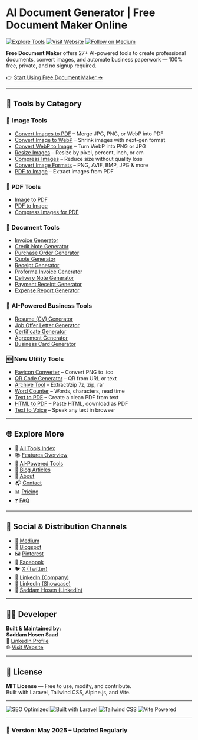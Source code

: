 # AI Document Generator | Free Document Maker Online

[![Explore Tools](https://img.shields.io/badge/Explore-Tools-blue)](https://www.freedocumentmaker.com/tools)
[![Visit Website](https://img.shields.io/badge/Visit-Website-green)](https://www.freedocumentmaker.com)
[![Follow on Medium](https://img.shields.io/badge/Medium-Blog-black)](https://freedocumentmaker.medium.com)

**Free Document Maker** offers 27+ AI-powered tools to create professional documents, convert images, and automate business paperwork — 100% free, private, and no signup required.

👉 [Start Using Free Document Maker →](https://www.freedocumentmaker.com)

---

## 🧰 Tools by Category

### 📸 Image Tools
- [Convert Images to PDF](https://www.freedocumentmaker.com/image-to-pdf) – Merge JPG, PNG, or WebP into PDF
- [Convert Image to WebP](https://www.freedocumentmaker.com/image-to-webp) – Shrink images with next-gen format
- [Convert WebP to Image](https://www.freedocumentmaker.com/webp-to-image) – Turn WebP into PNG or JPG
- [Resize Images](https://www.freedocumentmaker.com/resize-images) – Resize by pixel, percent, inch, or cm
- [Compress Images](https://www.freedocumentmaker.com/compress-images) – Reduce size without quality loss
- [Convert Image Formats](https://www.freedocumentmaker.com/convert-images) – PNG, AVIF, BMP, JPG & more
- [PDF to Image](https://www.freedocumentmaker.com/pdf-to-image) – Extract images from PDF

### 🧾 PDF Tools
- [Image to PDF](https://www.freedocumentmaker.com/image-to-pdf)
- [PDF to Image](https://www.freedocumentmaker.com/pdf-to-image)
- [Compress Images for PDF](https://www.freedocumentmaker.com/compress-images)

### 📄 Document Tools
- [Invoice Generator](https://www.freedocumentmaker.com/invoice-generator)
- [Credit Note Generator](https://www.freedocumentmaker.com/credit-note-generator)
- [Purchase Order Generator](https://www.freedocumentmaker.com/purchase-order-generator)
- [Quote Generator](https://www.freedocumentmaker.com/quote-generator)
- [Receipt Generator](https://www.freedocumentmaker.com/receipt-generator)
- [Proforma Invoice Generator](https://www.freedocumentmaker.com/proforma-invoice-generator)
- [Delivery Note Generator](https://www.freedocumentmaker.com/delivery-note-generator)
- [Payment Receipt Generator](https://www.freedocumentmaker.com/payment-receipt-generator)
- [Expense Report Generator](https://www.freedocumentmaker.com/expense-report-generator)

### 🧠 AI-Powered Business Tools
- [Resume (CV) Generator](https://www.freedocumentmaker.com/cv-generator)
- [Job Offer Letter Generator](https://www.freedocumentmaker.com/job-offer-letter-generator)
- [Certificate Generator](https://www.freedocumentmaker.com/certificate-generator)
- [Agreement Generator](https://www.freedocumentmaker.com/agreement-generator)
- [Business Card Generator](https://www.freedocumentmaker.com/business-card-generator)

### 🆕 New Utility Tools
- [Favicon Converter](https://www.freedocumentmaker.com/favicon-converter) – Convert PNG to .ico
- [QR Code Generator](https://www.freedocumentmaker.com/qr-code-generator) – QR from URL or text
- [Archive Tool](https://www.freedocumentmaker.com/archive-tool) – Extract/zip 7z, zip, rar
- [Word Counter](https://www.freedocumentmaker.com/word-counter) – Words, characters, read time
- [Text to PDF](https://www.freedocumentmaker.com/text-to-pdf) – Create a clean PDF from text
- [HTML to PDF](https://www.freedocumentmaker.com/html-to-pdf) – Paste HTML, download as PDF
- [Text to Voice](https://www.freedocumentmaker.com/text-to-voice) – Speak any text in browser

---

## 🌐 Explore More

- 🔧 [All Tools Index](https://www.freedocumentmaker.com/tools)
- 📚 [Features Overview](https://www.freedocumentmaker.com/features)
- 🤖 [AI-Powered Tools](https://www.freedocumentmaker.com/ai-powered-tools)
- 📖 [Blog Articles](https://www.freedocumentmaker.com/blogs)
- 👤 [About](https://www.freedocumentmaker.com/about)
- 📬 [Contact](https://www.freedocumentmaker.com/contact)
- 📊 [Pricing](https://www.freedocumentmaker.com/pricing)
- ❓ [FAQ](https://www.freedocumentmaker.com/faq)

---

## 🔗 Social & Distribution Channels

- 📰 [Medium](https://freedocumentmaker.medium.com)
- 📌 [Blogspot](https://freedocumentmaker.blogspot.com)
- 🖼️ [Pinterest](https://www.pinterest.com/freedocumentmaker)
- 📘 [Facebook](https://www.facebook.com/freedocumentmaker)
- 🐦 [X (Twitter)](https://x.com/saadkhan112233)
- 🔗 [LinkedIn (Company)](https://www.linkedin.com/company/free-document-maker/)
- 🔗 [LinkedIn (Showcase)](https://www.linkedin.com/showcase/free-document-maker-online)
- 👤 [Saddam Hosen (LinkedIn)](https://www.linkedin.com/in/saddamhosensaad/)

---

## 👨‍💻 Developer

**Built & Maintained by:**  
**Saddam Hosen Saad**  
🔗 [LinkedIn Profile](https://www.linkedin.com/in/saddamhosensaad)  
🌐 [Visit Website](https://www.freedocumentmaker.com)

---

## 📄 License

**MIT License** — Free to use, modify, and contribute.  
Built with Laravel, Tailwind CSS, Alpine.js, and Vite.

---

![SEO Optimized](https://img.shields.io/badge/SEO-Optimized-brightgreen)
![Built with Laravel](https://img.shields.io/badge/Built%20With-Laravel-red)
![Tailwind CSS](https://img.shields.io/badge/Design-TailwindCSS-blue)
![Vite Powered](https://img.shields.io/badge/Bundler-Vite-yellow)

---

### 📅 Version: May 2025 – Updated Regularly
